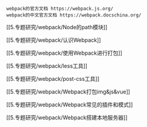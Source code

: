 ```ad-note
webpack的官方文档 https://webpack.js.org/
webpack的中文官方文档 https://webpack.docschina.org/
```


[[5.专题研究/webpack/Node的path模块]]

[[5.专题研究/webpack/认识Webpack]]

[[5.专题研究/webpack/使用Webpack进行打包]]

[[5.专题研究/webpack/less工具]]

[[5.专题研究/webpack/post-css工具]]

[[5.专题研究/webpack/Webpack打包img&js&vue]]

[[5.专题研究/webpack/Webpack常见的插件和模式]]

[[5.专题研究/webpack/Webpack搭建本地服务器]]



